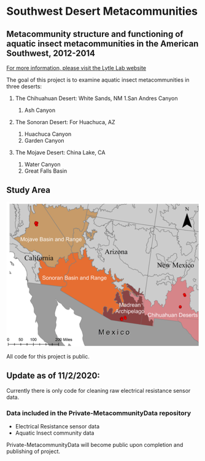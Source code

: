# Southwest Desert Metacommunities
## Metacommunity structure and functioning of aquatic insect metacommunities in the American Southwest, 2012-2014


[For more information, please visit the Lytle Lab website](https://lytlelab.science.oregonstate.edu)

The goal of this project is to examine aquatic insect metacommunities in three deserts:

1. The Chihuahuan Desert: White Sands, NM
	1.San Andres Canyon 
	1. Ash Canyon 


2. The Sonoran Desert: For Huachuca, AZ
	1. Huachuca Canyon 
	1. Garden Canyon 

3. The Mojave Desert: China Lake, CA
	1. Water Canyon 
	1. Great Falls Basin 


## Study Area
![Study Area](/Images/StudyArea.png)

All code for this project is public. 

## Update as of 11/2/2020:
Currently there is only code for cleaning raw electrical resistance sensor data. 

### Data included in the Private-MetacommunityData repository
* Electrical Resistance sensor data
* Aquatic Insect community data

Private-MetacommunityData will become public upon completion and publishing of project. 
